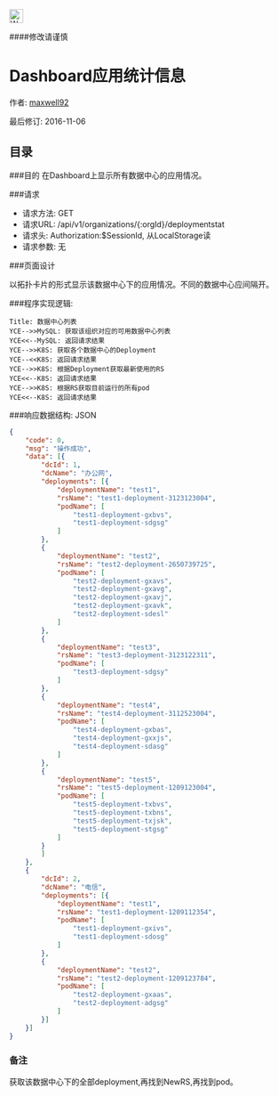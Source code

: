 <img src="http://kubernetes.io/kubernetes/img/warning.png" alt="WARNING" width="25" height="25"> 

####修改请谨慎

Dashboard应用统计信息
==============

作者: [maxwell92](https://github.com/maxwell92)

最后修订: 2016-11-06

目录
--------------
###目的
在Dashboard上显示所有数据中心的应用情况。


###请求

* 请求方法: GET 
* 请求URL: /api/v1/organizations/{:orgId}/deploymentstat
* 请求头: Authorization:$SessionId, 从LocalStorage读 
* 请求参数: 无


###页面设计 

以拓扑卡片的形式显示该数据中心下的应用情况。不同的数据中心应间隔开。


###程序实现逻辑:

```Sequence
Title: 数据中心列表 
YCE-->>MySQL: 获取该组织对应的可用数据中心列表
YCE<<--MySQL: 返回请求结果
YCE-->>K8S: 获取各个数据中心的Deployment
YCE--<<K8S: 返回请求结果
YCE-->>K8S: 根据Deployment获取最新使用的RS
YCE<<--K8S: 返回请求结果
YCE-->>K8S: 根据RS获取目前运行的所有pod
YCE<<--K8S: 返回请求结果
```

###响应数据结构: 
JSON
```json
{
    "code": 0,
    "msg": "操作成功",
    "data": [{
        "dcId": 1, 
        "dcName": "办公网",
        "deployments": [{
            "deploymentName": "test1",
            "rsName": "test1-deployment-3123123004",
            "podName": [
                "test1-deployment-gxbvs",
                "test1-deployment-sdgsg"
            ] 
        },
        {
            "deploymentName": "test2",
            "rsName": "test2-deployment-2650739725",
            "podName": [
                "test2-deployment-gxavs",
                "test2-deployment-gxavg",
                "test2-deployment-gxavj",
                "test2-deployment-gxavk",
                "test2-deployment-sdesl"
            ] 
        },
        {
            "deploymentName": "test3",
            "rsName": "test3-deployment-3123122311",
            "podName": [
                "test3-deployment-sdgsy"
            ] 
        },
        {
            "deploymentName": "test4",
            "rsName": "test4-deployment-3112523004",
            "podName": [
                "test4-deployment-gxbas",
                "test4-deployment-gxxjs",
                "test4-deployment-sdasg"
            ] 
        },
        {
            "deploymentName": "test5",
            "rsName": "test5-deployment-1209123004",
            "podName": [
                "test5-deployment-txbvs",
                "test5-deployment-txbns",
                "test5-deployment-txjsk",
                "test5-deployment-stgsg"
            ] 
        }
        ]
    },
    {
        "dcId": 2,
        "dcName": "电信",
        "deployments": [{
            "deploymentName": "test1",
            "rsName": "test1-deployment-1209112354",
            "podName": [
                "test1-deployment-gxivs",
                "test1-deployment-sdosg"
            ] 
        },
        {
            "deploymentName": "test2",
            "rsName": "test2-deployment-1209123784",
            "podName": [
                "test2-deployment-gxaas",
                "test2-deployment-adgsg"
            ] 
        }]
    }]
}
```

### 备注
获取该数据中心下的全部deployment,再找到NewRS,再找到pod。
